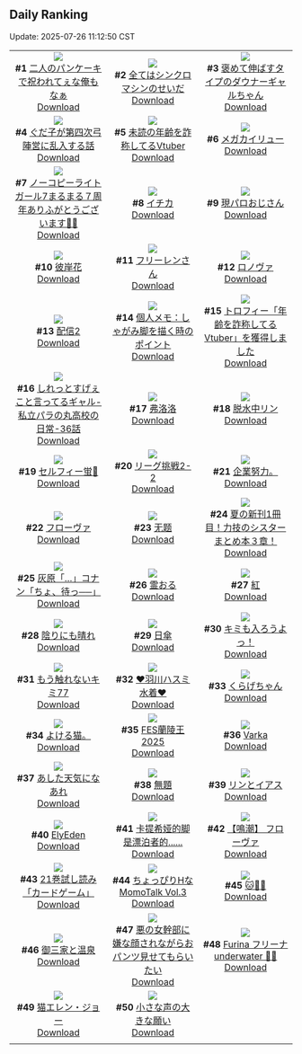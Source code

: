 ## Daily Ranking
Update: 2025-07-26 11:12:50 CST

|      |      |      |
| :----: | :----: | :----: |
| ![](https://i.pixiv.re/c/240x480/img-master/img/2025/07/23/00/00/24/133004369_p0_master1200.jpg)<br>**#1** [二人のパンケーキで祝われてぇな俺もなぁ](https://www.pixiv.net/artworks/133004369)<br>[Download](https://i.pixiv.re/img-original/img/2025/07/23/00/00/24/133004369_p0.jpg) | ![](https://i.pixiv.re/c/240x480/img-master/img/2025/07/23/00/31/04/133005940_p0_master1200.jpg)<br>**#2** [全てはシンクロマシンのせいだ](https://www.pixiv.net/artworks/133005940)<br>[Download](https://i.pixiv.re/img-original/img/2025/07/23/00/31/04/133005940_p0.png) | ![](https://i.pixiv.re/c/240x480/img-master/img/2025/07/23/00/00/11/133004280_p0_master1200.jpg)<br>**#3** [褒めて伸ばすタイプのダウナーギャルちゃん](https://www.pixiv.net/artworks/133004280)<br>[Download](https://i.pixiv.re/img-original/img/2025/07/23/00/00/11/133004280_p0.png) |
| ![](https://i.pixiv.re/c/240x480/img-master/img/2025/07/23/00/10/35/133005086_p0_master1200.jpg)<br>**#4** [ぐだ子が第四次弓陣営に乱入する話](https://www.pixiv.net/artworks/133005086)<br>[Download](https://i.pixiv.re/img-original/img/2025/07/23/00/10/35/133005086_p0.jpg) | ![](https://i.pixiv.re/c/240x480/img-master/img/2025/07/23/21/02/03/133032394_p0_master1200.jpg)<br>**#5** [未読の年齢を詐称してるVtuber](https://www.pixiv.net/artworks/133032394)<br>[Download](https://i.pixiv.re/img-original/img/2025/07/23/21/02/03/133032394_p0.png) | ![](https://i.pixiv.re/c/240x480/img-master/img/2025/07/23/03/32/16/133010307_p0_master1200.jpg)<br>**#6** [メガカイリュー](https://www.pixiv.net/artworks/133010307)<br>[Download](https://i.pixiv.re/img-original/img/2025/07/23/03/32/16/133010307_p0.jpg) |
| ![](https://i.pixiv.re/c/240x480/img-master/img/2025/07/23/19/25/59/133028609_p0_master1200.jpg)<br>**#7** [ノーコピーライトガール7まるまる７周年ありふがとうございます🙏🙏](https://www.pixiv.net/artworks/133028609)<br>[Download](https://i.pixiv.re/img-original/img/2025/07/23/19/25/59/133028609_p0.jpg) | ![](https://i.pixiv.re/c/240x480/img-master/img/2025/07/23/00/00/11/133004275_p0_master1200.jpg)<br>**#8** [イチカ](https://www.pixiv.net/artworks/133004275)<br>[Download](https://i.pixiv.re/img-original/img/2025/07/23/00/00/11/133004275_p0.jpg) | ![](https://i.pixiv.re/c/240x480/img-master/img/2025/07/23/03/19/18/133010108_p0_master1200.jpg)<br>**#9** [現パロおじさん](https://www.pixiv.net/artworks/133010108)<br>[Download](https://i.pixiv.re/img-original/img/2025/07/23/03/19/18/133010108_p0.jpg) |
| ![](https://i.pixiv.re/c/240x480/img-master/img/2025/07/23/19/33/31/133028869_p0_master1200.jpg)<br>**#10** [彼岸花](https://www.pixiv.net/artworks/133028869)<br>[Download](https://i.pixiv.re/img-original/img/2025/07/23/19/33/31/133028869_p0.png) | ![](https://i.pixiv.re/c/240x480/img-master/img/2025/07/23/00/02/34/133004688_p0_master1200.jpg)<br>**#11** [フリーレンさん](https://www.pixiv.net/artworks/133004688)<br>[Download](https://i.pixiv.re/img-original/img/2025/07/23/00/02/34/133004688_p0.png) | ![](https://i.pixiv.re/c/240x480/img-master/img/2025/07/23/00/00/20/133004345_p0_master1200.jpg)<br>**#12** [ロノヴァ](https://www.pixiv.net/artworks/133004345)<br>[Download](https://i.pixiv.re/img-original/img/2025/07/23/00/00/20/133004345_p0.jpg) |
| ![](https://i.pixiv.re/c/240x480/img-master/img/2025/07/23/12/00/20/133017973_p0_master1200.jpg)<br>**#13** [配信2](https://www.pixiv.net/artworks/133017973)<br>[Download](https://i.pixiv.re/img-original/img/2025/07/23/12/00/20/133017973_p0.png) | ![](https://i.pixiv.re/c/240x480/img-master/img/2025/07/24/06/00/03/133047384_p0_master1200.jpg)<br>**#14** [個人メモ：しゃがみ脚を描く時のポイント](https://www.pixiv.net/artworks/133047384)<br>[Download](https://i.pixiv.re/img-original/img/2025/07/24/06/00/03/133047384_p0.jpg) | ![](https://i.pixiv.re/c/240x480/img-master/img/2025/07/24/21/27/13/133068053_p0_master1200.jpg)<br>**#15** [トロフィー「年齢を詐称してるVtuber」を獲得しました](https://www.pixiv.net/artworks/133068053)<br>[Download](https://i.pixiv.re/img-original/img/2025/07/24/21/27/13/133068053_p0.jpg) |
| ![](https://i.pixiv.re/c/240x480/img-master/img/2025/07/24/10/35/33/133051856_p0_master1200.jpg)<br>**#16** [しれっとすげぇこと言ってるギャル-私立パラの丸高校の日常-36話](https://www.pixiv.net/artworks/133051856)<br>[Download](https://i.pixiv.re/img-original/img/2025/07/24/10/35/33/133051856_p0.jpg) | ![](https://i.pixiv.re/c/240x480/img-master/img/2025/07/24/13/07/24/133054821_p0_master1200.jpg)<br>**#17** [弗洛洛](https://www.pixiv.net/artworks/133054821)<br>[Download](https://i.pixiv.re/img-original/img/2025/07/24/13/07/24/133054821_p0.jpg) | ![](https://i.pixiv.re/c/240x480/img-master/img/2025/07/24/00/00/10/133039748_p0_master1200.jpg)<br>**#18** [脱水中リン](https://www.pixiv.net/artworks/133039748)<br>[Download](https://i.pixiv.re/img-original/img/2025/07/24/00/00/10/133039748_p0.jpg) |
| ![](https://i.pixiv.re/c/240x480/img-master/img/2025/07/23/10/44/29/133016547_p0_master1200.jpg)<br>**#19** [セルフィー蛍🌺](https://www.pixiv.net/artworks/133016547)<br>[Download](https://i.pixiv.re/img-original/img/2025/07/23/10/44/29/133016547_p0.jpg) | ![](https://i.pixiv.re/c/240x480/img-master/img/2025/07/23/21/21/20/133033134_p0_master1200.jpg)<br>**#20** [リーグ挑戦2-2](https://www.pixiv.net/artworks/133033134)<br>[Download](https://i.pixiv.re/img-original/img/2025/07/23/21/21/20/133033134_p0.png) | ![](https://i.pixiv.re/c/240x480/img-master/img/2025/07/23/03/22/31/133010107_p0_master1200.jpg)<br>**#21** [企業努力。](https://www.pixiv.net/artworks/133010107)<br>[Download](https://i.pixiv.re/img-original/img/2025/07/23/03/22/31/133010107_p0.jpg) |
| ![](https://i.pixiv.re/c/240x480/img-master/img/2025/07/24/20/00/05/133064596_p0_master1200.jpg)<br>**#22** [フローヴァ](https://www.pixiv.net/artworks/133064596)<br>[Download](https://i.pixiv.re/img-original/img/2025/07/24/20/00/05/133064596_p0.png) | ![](https://i.pixiv.re/c/240x480/img-master/img/2025/07/23/00/00/11/133004277_p0_master1200.jpg)<br>**#23** [无题](https://www.pixiv.net/artworks/133004277)<br>[Download](https://i.pixiv.re/img-original/img/2025/07/23/00/00/11/133004277_p0.png) | ![](https://i.pixiv.re/c/240x480/img-master/img/2025/07/24/19/17/15/133063256_p0_master1200.jpg)<br>**#24** [夏の新刊1冊目！力技のシスターまとめ本３章！](https://www.pixiv.net/artworks/133063256)<br>[Download](https://i.pixiv.re/img-original/img/2025/07/24/19/17/15/133063256_p0.jpg) |
| ![](https://i.pixiv.re/c/240x480/img-master/img/2025/07/23/17/52/54/133025396_p0_master1200.jpg)<br>**#25** [灰原「…」コナン「ちょ、待っ──」](https://www.pixiv.net/artworks/133025396)<br>[Download](https://i.pixiv.re/img-original/img/2025/07/23/17/52/54/133025396_p0.jpg) | ![](https://i.pixiv.re/c/240x480/img-master/img/2025/07/24/07/09/48/133048497_p0_master1200.jpg)<br>**#26** [霊おる](https://www.pixiv.net/artworks/133048497)<br>[Download](https://i.pixiv.re/img-original/img/2025/07/24/07/09/48/133048497_p0.jpg) | ![](https://i.pixiv.re/c/240x480/img-master/img/2025/07/23/00/00/12/133004291_p0_master1200.jpg)<br>**#27** [紅](https://www.pixiv.net/artworks/133004291)<br>[Download](https://i.pixiv.re/img-original/img/2025/07/23/00/00/12/133004291_p0.png) |
| ![](https://i.pixiv.re/c/240x480/img-master/img/2025/07/23/00/00/11/133004281_p0_master1200.jpg)<br>**#28** [陰りにも晴れ](https://www.pixiv.net/artworks/133004281)<br>[Download](https://i.pixiv.re/img-original/img/2025/07/23/00/00/11/133004281_p0.jpg) | ![](https://i.pixiv.re/c/240x480/img-master/img/2025/07/24/21/57/25/133069272_p0_master1200.jpg)<br>**#29** [日傘](https://www.pixiv.net/artworks/133069272)<br>[Download](https://i.pixiv.re/img-original/img/2025/07/24/21/57/25/133069272_p0.jpg) | ![](https://i.pixiv.re/c/240x480/img-master/img/2025/07/23/00/00/01/133004181_p0_master1200.jpg)<br>**#30** [キミも入ろうよっ！](https://www.pixiv.net/artworks/133004181)<br>[Download](https://i.pixiv.re/img-original/img/2025/07/23/00/00/01/133004181_p0.png) |
| ![](https://i.pixiv.re/c/240x480/img-master/img/2025/07/23/19/44/50/133029219_p0_master1200.jpg)<br>**#31** [もう触れないキミ77](https://www.pixiv.net/artworks/133029219)<br>[Download](https://i.pixiv.re/img-original/img/2025/07/23/19/44/50/133029219_p0.jpg) | ![](https://i.pixiv.re/c/240x480/img-master/img/2025/07/23/00/48/36/133006529_p0_master1200.jpg)<br>**#32** [❤️羽川ハスミ 水着❤️](https://www.pixiv.net/artworks/133006529)<br>[Download](https://i.pixiv.re/img-original/img/2025/07/23/00/48/36/133006529_p0.jpg) | ![](https://i.pixiv.re/c/240x480/img-master/img/2025/07/23/19/05/36/133027975_p0_master1200.jpg)<br>**#33** [くらげちゃん](https://www.pixiv.net/artworks/133027975)<br>[Download](https://i.pixiv.re/img-original/img/2025/07/23/19/05/36/133027975_p0.png) |
| ![](https://i.pixiv.re/c/240x480/img-master/img/2025/07/24/03/00/01/133045050_p0_master1200.jpg)<br>**#34** [よける猫。](https://www.pixiv.net/artworks/133045050)<br>[Download](https://i.pixiv.re/img-original/img/2025/07/24/03/00/01/133045050_p0.jpg) | ![](https://i.pixiv.re/c/240x480/img-master/img/2025/07/23/16/23/52/133023410_p0_master1200.jpg)<br>**#35** [FES蘭陵王2025](https://www.pixiv.net/artworks/133023410)<br>[Download](https://i.pixiv.re/img-original/img/2025/07/23/16/23/52/133023410_p0.png) | ![](https://i.pixiv.re/c/240x480/img-master/img/2025/07/24/14/19/06/133056034_p0_master1200.jpg)<br>**#36** [Varka](https://www.pixiv.net/artworks/133056034)<br>[Download](https://i.pixiv.re/img-original/img/2025/07/24/14/19/06/133056034_p0.jpg) |
| ![](https://i.pixiv.re/c/240x480/img-master/img/2025/07/23/20/28/29/133030921_p0_master1200.jpg)<br>**#37** [あした天気になあれ](https://www.pixiv.net/artworks/133030921)<br>[Download](https://i.pixiv.re/img-original/img/2025/07/23/20/28/29/133030921_p0.jpg) | ![](https://i.pixiv.re/c/240x480/img-master/img/2025/07/24/00/00/04/133039690_p0_master1200.jpg)<br>**#38** [無題](https://www.pixiv.net/artworks/133039690)<br>[Download](https://i.pixiv.re/img-original/img/2025/07/24/00/00/04/133039690_p0.jpg) | ![](https://i.pixiv.re/c/240x480/img-master/img/2025/07/23/00/01/17/133004564_p0_master1200.jpg)<br>**#39** [リンとイアス](https://www.pixiv.net/artworks/133004564)<br>[Download](https://i.pixiv.re/img-original/img/2025/07/23/00/01/17/133004564_p0.jpg) |
| ![](https://i.pixiv.re/c/240x480/img-master/img/2025/07/23/00/49/18/133006546_p0_master1200.jpg)<br>**#40** [ElyEden](https://www.pixiv.net/artworks/133006546)<br>[Download](https://i.pixiv.re/img-original/img/2025/07/23/00/49/18/133006546_p0.png) | ![](https://i.pixiv.re/c/240x480/img-master/img/2025/07/23/02/35/29/133009391_p0_master1200.jpg)<br>**#41** [卡提希娅的脚是漂泊者的......](https://www.pixiv.net/artworks/133009391)<br>[Download](https://i.pixiv.re/img-original/img/2025/07/23/02/35/29/133009391_p0.jpg) | ![](https://i.pixiv.re/c/240x480/img-master/img/2025/07/24/12/30/42/133054113_p0_master1200.jpg)<br>**#42** [【鳴潮】 フローヴァ](https://www.pixiv.net/artworks/133054113)<br>[Download](https://i.pixiv.re/img-original/img/2025/07/24/12/30/42/133054113_p0.png) |
| ![](https://i.pixiv.re/c/240x480/img-master/img/2025/07/23/17/25/10/133024742_p0_master1200.jpg)<br>**#43** [21巻試し読み「カードゲーム」](https://www.pixiv.net/artworks/133024742)<br>[Download](https://i.pixiv.re/img-original/img/2025/07/23/17/25/10/133024742_p0.jpg) | ![](https://i.pixiv.re/c/240x480/img-master/img/2025/07/24/00/00/33/133039899_p0_master1200.jpg)<br>**#44** [ちょっぴりHなMomoTalk Vol.3](https://www.pixiv.net/artworks/133039899)<br>[Download](https://i.pixiv.re/img-original/img/2025/07/24/00/00/33/133039899_p0.jpg) | ![](https://i.pixiv.re/c/240x480/img-master/img/2025/07/23/00/00/05/133004212_p0_master1200.jpg)<br>**#45** [🐱🍰🍀](https://www.pixiv.net/artworks/133004212)<br>[Download](https://i.pixiv.re/img-original/img/2025/07/23/00/00/05/133004212_p0.jpg) |
| ![](https://i.pixiv.re/c/240x480/img-master/img/2025/07/24/00/00/01/133039663_p0_master1200.jpg)<br>**#46** [御三家と温泉](https://www.pixiv.net/artworks/133039663)<br>[Download](https://i.pixiv.re/img-original/img/2025/07/24/00/00/01/133039663_p0.png) | ![](https://i.pixiv.re/c/240x480/img-master/img/2025/07/23/09/30/02/133015364_p0_master1200.jpg)<br>**#47** [悪の女幹部に嫌な顔されながらおパンツ見せてもらいたい](https://www.pixiv.net/artworks/133015364)<br>[Download](https://i.pixiv.re/img-original/img/2025/07/23/09/30/02/133015364_p0.jpg) | ![](https://i.pixiv.re/c/240x480/img-master/img/2025/07/23/00/00/08/133004248_p0_master1200.jpg)<br>**#48** [Furina フリーナ underwater 🤍💙](https://www.pixiv.net/artworks/133004248)<br>[Download](https://i.pixiv.re/img-original/img/2025/07/23/00/00/08/133004248_p0.jpg) |
| ![](https://i.pixiv.re/c/240x480/img-master/img/2025/07/24/00/00/02/133039672_p0_master1200.jpg)<br>**#49** [猫エレン・ジョー](https://www.pixiv.net/artworks/133039672)<br>[Download](https://i.pixiv.re/img-original/img/2025/07/24/00/00/02/133039672_p0.png) | ![](https://i.pixiv.re/c/240x480/img-master/img/2025/07/23/21/53/26/133034444_p0_master1200.jpg)<br>**#50** [小さな声の大きな願い](https://www.pixiv.net/artworks/133034444)<br>[Download](https://i.pixiv.re/img-original/img/2025/07/23/21/53/26/133034444_p0.jpg) |
|      |
